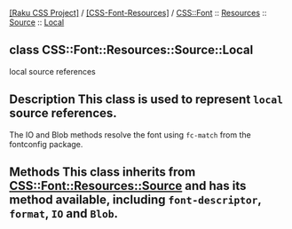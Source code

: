 [[Raku CSS Project]](https://css-raku.github.io)
 / [[CSS-Font-Resources]](https://css-raku.github.io/CSS-Font-Resources-raku)
 / [CSS::Font](https://css-raku.github.io/CSS-Font-Resources-raku/CSS/Font)
 :: [Resources](https://css-raku.github.io/CSS-Font-Resources-raku/CSS/Font/Resources)
 :: [Source](https://css-raku.github.io/CSS-Font-Resources-raku/CSS/Font/Resources/Source)
 :: [Local](https://css-raku.github.io/CSS-Font-Resources-raku/CSS/Font/Resources/Source/Local)

class CSS::Font::Resources::Source::Local
-----------------------------------------

local source references

Description This class is used to represent `local` source references.
----------------------------------------------------------------------

The IO and Blob methods resolve the font using `fc-match` from the fontconfig package.

Methods This class inherits from [CSS::Font::Resources::Source](https://css-raku.github.io/CSS-Font-Resources-raku/CSS/Font/Resources/Source) and has its method available, including `font-descriptor`, `format`, `IO` and `Blob`.
-----------------------------------------------------------------------------------------------------------------------------------------------------------------------------------

